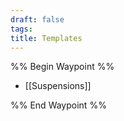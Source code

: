 ```yaml
---
draft: false
tags:
title: Templates
---
```

%% Begin Waypoint %%
- [[Suspensions]]

%% End Waypoint %%
